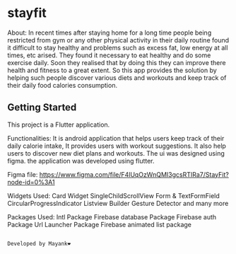 # stayfit
About:
In recent times after staying home for a long time people being restricted from gym or any other physical activity in their daily routine found it difficult to stay healthy and problems such as excess fat, low energy at all times, etc arised. They found it necessary to eat healthy and do some exercise daily. Soon they realised that by doing this they can improve there health and fitness to a great extent. So this app provides the solution by helping such people discover various diets and workouts and keep track of their daily food calories consumption.

## Getting Started
This project is a Flutter application.

Functionalities:
It is android application that helps users keep track of their daily calorie intake, 
It provides  users with workout suggestions. 
It also  help users to  discover new diet plans and workouts.
The ui was designed using figma. the application was developed using flutter.

Figma file: https://www.figma.com/file/F4lUqOzWnQMI3gcsRTIRa7/StayFit?node-id=0%3A1

Widgets Used:
Card Widget
SingleChildScrollView
Form & TextFormField
CircularProgressIndicator
Listview Builder
Gesture Detector and many more

Packages Used:
Intl Package
Firebase database Package
Firebase auth Package
Url Launcher Package
Firebase animated list package


                                                                   Developed by Mayank❤️


